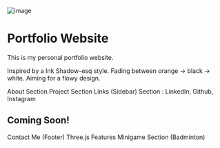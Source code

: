 ![image](https://github.com/user-attachments/assets/b024cbaa-36e8-42a8-b981-b24d1a4a8757)
# Portfolio Website
This is my personal portfolio website.

Inspired by a Ink Shadow-esq style. Fading between orange -> black -> white. Aiming for a flowy design.

About Section
Project Section
Links (Sidebar) Section : LinkedIn, Github, Instagram

Coming Soon!
---
Contact Me (Footer)
Three.js Features
Minigame Section (Badminton)
